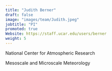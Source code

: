 ```yaml
---
title: "Judith Berner"
draft: false
image: "images/team/Judith.jpeg"
jobtitle: "PI"
promoted: true
Website: https://staff.ucar.edu/users/berner
weight: 5
---
```



National Center for Atmospheric Research

Mesoscale and Microscale Meteorology


